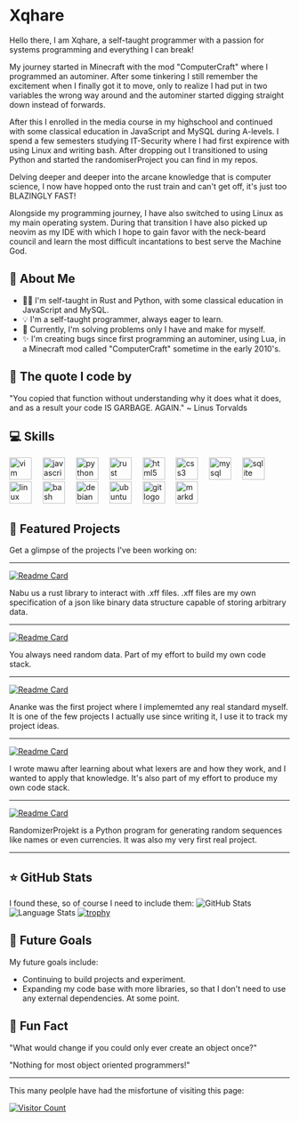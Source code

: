 # Xqhare
Hello there, I am Xqhare, a self-taught programmer with a passion for systems programming and everything I can break! 

My journey started in Minecraft with the mod "ComputerCraft" where I programmed an autominer. After some tinkering I still remember the excitement when I finally got it to move, only to realize I had put in two variables the wrong way around and the autominer started digging straight down instead of forwards. 

After this I enrolled in the media course in my highschool and continued with some classical education in JavaScript and MySQL during A-levels. I spend a few semesters studying IT-Security where I had first expirence with using Linux and writing bash. After dropping out I transitioned to using Python and started the randomiserProject you can find in my repos. 

Delving deeper and deeper into the arcane knowledge that is computer science, I now have hopped onto the rust train and can't get off, it's just too BLAZINGLY FAST! 

Alongside my programming journey, I have also switched to using Linux as my main operating system. During that transition I have also picked up neovim as my IDE with which I hope to gain favor with the neck-beard council and learn the most difficult incantations to best serve the Machine God.

## 🚀 About Me
- 👨‍💻 I'm self-taught in Rust and Python, with some classical education in JavaScript and MySQL.
- 💡 I'm a self-taught programmer, always eager to learn.
- 🔭 Currently, I'm solving problems only I have and make for myself.
- ✨ I'm creating bugs since first programming an autominer, using Lua, in a Minecraft mod called "ComputerCraft" sometime in the early 2010's.

## 💌 The quote I code by
"You copied that function without understanding why it does what it does, and as a result your code IS GARBAGE. AGAIN."
~ Linus Torvalds

## 💻 Skills
<div align="left">
  <img src="https://cdn.jsdelivr.net/gh/devicons/devicon/icons/vim/vim-original.svg" height="40" alt="vim logo"  />
  <img width="12" />
  <img src="https://cdn.jsdelivr.net/gh/devicons/devicon/icons/javascript/javascript-original.svg" height="40" alt="javascript logo"  />
  <img width="12" />
  <img src="https://cdn.jsdelivr.net/gh/devicons/devicon/icons/python/python-original.svg" height="40" alt="python logo"  />
  <img width="12" />
  <img src="https://cdn.jsdelivr.net/gh/devicons/devicon/icons/rust/rust-plain.svg" height="40" alt="rust logo"  />
  <img width="12" />
  <img src="https://cdn.jsdelivr.net/gh/devicons/devicon/icons/html5/html5-original.svg" height="40" alt="html5 logo"  />
  <img width="12" />
  <img src="https://cdn.jsdelivr.net/gh/devicons/devicon/icons/css3/css3-original.svg" height="40" alt="css3 logo"  />
  <img width="12" />
  <img src="https://cdn.jsdelivr.net/gh/devicons/devicon/icons/mysql/mysql-original.svg" height="40" alt="mysql logo"  />
  <img width="12" />
  <img src="https://cdn.jsdelivr.net/gh/devicons/devicon/icons/sqlite/sqlite-original.svg" height="40" alt="sqlite logo"  />
  <img width="12" />
  <img src="https://cdn.jsdelivr.net/gh/devicons/devicon/icons/linux/linux-original.svg" height="40" alt="linux logo"  />
  <img width="12" />
  <img src="https://cdn.jsdelivr.net/gh/devicons/devicon/icons/bash/bash-original.svg" height="40" alt="bash logo"  />
  <img width="12" />
  <img src="https://cdn.jsdelivr.net/gh/devicons/devicon/icons/debian/debian-original.svg" height="40" alt="debian logo"  />
  <img width="12" />
  <img src="https://cdn.jsdelivr.net/gh/devicons/devicon/icons/ubuntu/ubuntu-plain.svg" height="40" alt="ubuntu logo"  />
  <img width="12" />
  <img src="https://cdn.jsdelivr.net/gh/devicons/devicon/icons/git/git-original.svg" height="40" alt="git logo"  />
  <img width="12" />
  <img src="https://cdn.jsdelivr.net/gh/devicons/devicon/icons/markdown/markdown-original.svg" height="40" alt="markdown logo"  />
</div>

## 🌟 Featured Projects
Get a glimpse of the projects I've been working on:

---

[![Readme Card](https://github-readme-stats.vercel.app/api/pin/?username=Xqhare&repo=nabu&show_onwer=true&theme=midnight-purple)](https://github.com/Xqhare/nabu)
 
Nabu us a rust library to interact with .xff files. .xff files are my own specification of a json like binary data structure capable of storing arbitrary data.

---

[![Readme Card](https://github-readme-stats.vercel.app/api/pin/?username=Xqhare&repo=tyche&show_onwer=true&theme=midnight-purple)](https://github.com/Xqhare/tyche)

You always need random data. Part of my effort to build my own code stack.

---

[![Readme Card](https://github-readme-stats.vercel.app/api/pin/?username=Xqhare&repo=ananke&show_onwer=true&theme=midnight-purple)](https://github.com/Xqhare/ananke)

Ananke was the first project where I implememted any real standard myself. It is one of the few projects I actually use since writing it, I use it to track my project ideas.

---

[![Readme Card](https://github-readme-stats.vercel.app/api/pin/?username=Xqhare&repo=mawu&show_onwer=true&theme=midnight-purple)](https://github.com/Xqhare/mawu)

I wrote mawu after learning about what lexers are and how they work, and I wanted to apply that knowledge. It's also part of my effort to produce my own code stack.

---

[![Readme Card](https://github-readme-stats.vercel.app/api/pin/?username=Xqhare&repo=RandomizerProjekt&show_onwer=true&theme=midnight-purple)](https://github.com/Xqhare/RandomizerProjekt)

RandomizerProjekt is a Python program for generating random sequences like names or even currencies. It was also my very first real project.

---

## ⭐ GitHub Stats
I found these, so of course I need to include them:
![GitHub Stats](https://github-readme-stats.vercel.app/api?username=Xqhare&show_icons=true&theme=midnight-purple)
![Language Stats](https://github-readme-stats.vercel.app/api/top-langs/?username=Xqhare&theme=midnight-purple)
[![trophy](https://github-profile-trophy.vercel.app/?username=Xqhare&theme=midnight-purple)](https://github.com/Xqhare)

## 🎯 Future Goals
My future goals include:

- Continuing to build projects and experiment.
- Expanding my code base with more libraries, so that I don't need to use any external dependencies. At some point.

## 🌈 Fun Fact

"What would change if you could only ever create an object once?"


"Nothing for most object oriented programmers!"

---

This many peolple have had the misfortune of visiting this page:

[![Visitor Count](https://profile-counter.glitch.me/Xqhare/count.svg)](#)
